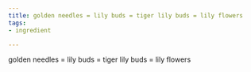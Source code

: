 ```yaml
---
title: golden needles = lily buds = tiger lily buds = lily flowers
tags:
- ingredient

---
```

golden needles = lily buds = tiger lily buds = lily flowers
